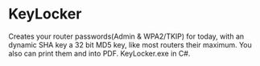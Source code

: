 # KeyLocker
Creates your router passwords(Admin &amp; WPA2/TKIP) for today, with an dynamic SHA key a 32 bit MD5 key, like most routers their maximum. You also can print them and into PDF. KeyLocker.exe in C#.
